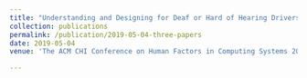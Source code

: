 ```yaml
---
title: "Understanding and Designing for Deaf or Hard of Hearing Drivers on Uber" 
collection: publications
permalink: /publication/2019-05-04-three-papers
date: 2019-05-04
venue: 'The ACM CHI Conference on Human Factors in Computing Systems 2019'

---
```

